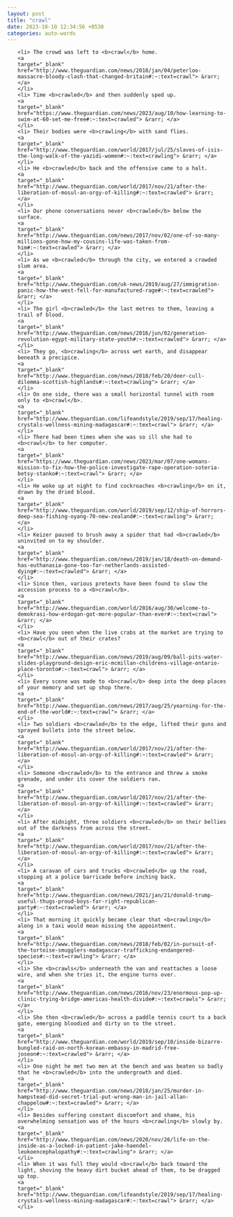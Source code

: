 ```yaml
---
layout: post
title: "crawl"
date: 2023-10-10 12:34:56 +0530
categories: auto-words
---
```

<ol>

    <li> The crowd was left to <b>crawl</b> home.
    <a 
    target="_blank" 
    href="http://www.theguardian.com/news/2018/jan/04/peterloo-massacre-bloody-clash-that-changed-britain#:~:text=crawl"> &rarr; </a>
    </li>
    <li> Time <b>crawled</b> and then suddenly sped up.
    <a 
    target="_blank" 
    href="https://www.theguardian.com/news/2023/aug/10/how-learning-to-swim-at-60-set-me-free#:~:text=crawled"> &rarr; </a>
    </li>
    <li> Their bodies were <b>crawling</b> with sand flies.
    <a 
    target="_blank" 
    href="http://www.theguardian.com/world/2017/jul/25/slaves-of-isis-the-long-walk-of-the-yazidi-women#:~:text=crawling"> &rarr; </a>
    </li>
    <li> He <b>crawled</b> back and the offensive came to a halt.
    <a 
    target="_blank" 
    href="http://www.theguardian.com/world/2017/nov/21/after-the-liberation-of-mosul-an-orgy-of-killing#:~:text=crawled"> &rarr; </a>
    </li>
    <li> Our phone conversations never <b>crawled</b> below the surface.
    <a 
    target="_blank" 
    href="http://www.theguardian.com/news/2017/nov/02/one-of-so-many-millions-gone-how-my-cousins-life-was-taken-from-him#:~:text=crawled"> &rarr; </a>
    </li>
    <li> As we <b>crawled</b> through the city, we entered a crowded slum area.
    <a 
    target="_blank" 
    href="http://www.theguardian.com/uk-news/2019/aug/27/immigration-panic-how-the-west-fell-for-manufactured-rage#:~:text=crawled"> &rarr; </a>
    </li>
    <li> The girl <b>crawled</b> the last metres to them, leaving a trail of blood.
    <a 
    target="_blank" 
    href="http://www.theguardian.com/news/2016/jun/02/generation-revolution-egypt-military-state-youth#:~:text=crawled"> &rarr; </a>
    </li>
    <li> They go, <b>crawling</b> across wet earth, and disappear beneath a precipice.
    <a 
    target="_blank" 
    href="http://www.theguardian.com/news/2018/feb/20/deer-cull-dilemma-scottish-highlands#:~:text=crawling"> &rarr; </a>
    </li>
    <li> On one side, there was a small horizontal tunnel with room only to <b>crawl</b>.
    <a 
    target="_blank" 
    href="http://www.theguardian.com/lifeandstyle/2019/sep/17/healing-crystals-wellness-mining-madagascar#:~:text=crawl"> &rarr; </a>
    </li>
    <li> There had been times when she was so ill she had to <b>crawl</b> to her computer.
    <a 
    target="_blank" 
    href="https://www.theguardian.com/news/2023/mar/07/one-womans-mission-to-fix-how-the-police-investigate-rape-operation-soteria-betsy-stanko#:~:text=crawl"> &rarr; </a>
    </li>
    <li> He woke up at night to find cockroaches <b>crawling</b> on it, drawn by the dried blood.
    <a 
    target="_blank" 
    href="http://www.theguardian.com/world/2019/sep/12/ship-of-horrors-deep-sea-fishing-oyang-70-new-zealand#:~:text=crawling"> &rarr; </a>
    </li>
    <li> Keizer paused to brush away a spider that had <b>crawled</b> uninvited on to my shoulder.
    <a 
    target="_blank" 
    href="http://www.theguardian.com/news/2019/jan/18/death-on-demand-has-euthanasia-gone-too-far-netherlands-assisted-dying#:~:text=crawled"> &rarr; </a>
    </li>
    <li> Since then, various pretexts have been found to slow the accession process to a <b>crawl</b>.
    <a 
    target="_blank" 
    href="http://www.theguardian.com/world/2016/aug/30/welcome-to-demokrasi-how-erdogan-got-more-popular-than-ever#:~:text=crawl"> &rarr; </a>
    </li>
    <li> Have you seen when the live crabs at the market are trying to <b>crawl</b> out of their crates?
    <a 
    target="_blank" 
    href="http://www.theguardian.com/news/2019/aug/09/ball-pits-water-slides-playground-design-eric-mcmillan-childrens-village-ontario-place-toronto#:~:text=crawl"> &rarr; </a>
    </li>
    <li> Every scene was made to <b>crawl</b> deep into the deep places of your memory and set up shop there.
    <a 
    target="_blank" 
    href="http://www.theguardian.com/news/2017/aug/25/yearning-for-the-end-of-the-world#:~:text=crawl"> &rarr; </a>
    </li>
    <li> Two soldiers <b>crawled</b> to the edge, lifted their guns and sprayed bullets into the street below.
    <a 
    target="_blank" 
    href="http://www.theguardian.com/world/2017/nov/21/after-the-liberation-of-mosul-an-orgy-of-killing#:~:text=crawled"> &rarr; </a>
    </li>
    <li> Someone <b>crawled</b> to the entrance and threw a smoke grenade, and under its cover the soldiers ran.
    <a 
    target="_blank" 
    href="http://www.theguardian.com/world/2017/nov/21/after-the-liberation-of-mosul-an-orgy-of-killing#:~:text=crawled"> &rarr; </a>
    </li>
    <li> After midnight, three soldiers <b>crawled</b> on their bellies out of the darkness from across the street.
    <a 
    target="_blank" 
    href="http://www.theguardian.com/world/2017/nov/21/after-the-liberation-of-mosul-an-orgy-of-killing#:~:text=crawled"> &rarr; </a>
    </li>
    <li> A caravan of cars and trucks <b>crawled</b> up the road, stopping at a police barricade before inching back.
    <a 
    target="_blank" 
    href="http://www.theguardian.com/news/2021/jan/21/donald-trump-useful-thugs-proud-boys-far-right-republican-party#:~:text=crawled"> &rarr; </a>
    </li>
    <li> That morning it quickly became clear that <b>crawling</b> along in a taxi would mean missing the appointment.
    <a 
    target="_blank" 
    href="http://www.theguardian.com/news/2018/feb/02/in-pursuit-of-the-tortoise-smugglers-madagascar-trafficking-endangered-species#:~:text=crawling"> &rarr; </a>
    </li>
    <li> She <b>crawls</b> underneath the van and reattaches a loose wire, and when she tries it, the engine turns over.
    <a 
    target="_blank" 
    href="http://www.theguardian.com/news/2016/nov/23/enormous-pop-up-clinic-trying-bridge-americas-health-divide#:~:text=crawls"> &rarr; </a>
    </li>
    <li> She then <b>crawled</b> across a paddle tennis court to a back gate, emerging bloodied and dirty on to the street.
    <a 
    target="_blank" 
    href="http://www.theguardian.com/world/2019/sep/10/inside-bizarre-bungled-raid-on-north-korean-embassy-in-madrid-free-joseon#:~:text=crawled"> &rarr; </a>
    </li>
    <li> One night he met two men at the bench and was beaten so badly that he <b>crawled</b> into the undergrowth and died.
    <a 
    target="_blank" 
    href="http://www.theguardian.com/news/2018/jan/25/murder-in-hampstead-did-secret-trial-put-wrong-man-in-jail-allan-chappelow#:~:text=crawled"> &rarr; </a>
    </li>
    <li> Besides suffering constant discomfort and shame, his overwhelming sensation was of the hours <b>crawling</b> slowly by.
    <a 
    target="_blank" 
    href="http://www.theguardian.com/news/2020/nov/26/life-on-the-inside-as-a-locked-in-patient-jake-haendel-leukoencephalopathy#:~:text=crawling"> &rarr; </a>
    </li>
    <li> When it was full they would <b>crawl</b> back toward the light, shoving the heavy dirt bucket ahead of them, to be dragged up top.
    <a 
    target="_blank" 
    href="http://www.theguardian.com/lifeandstyle/2019/sep/17/healing-crystals-wellness-mining-madagascar#:~:text=crawl"> &rarr; </a>
    </li>